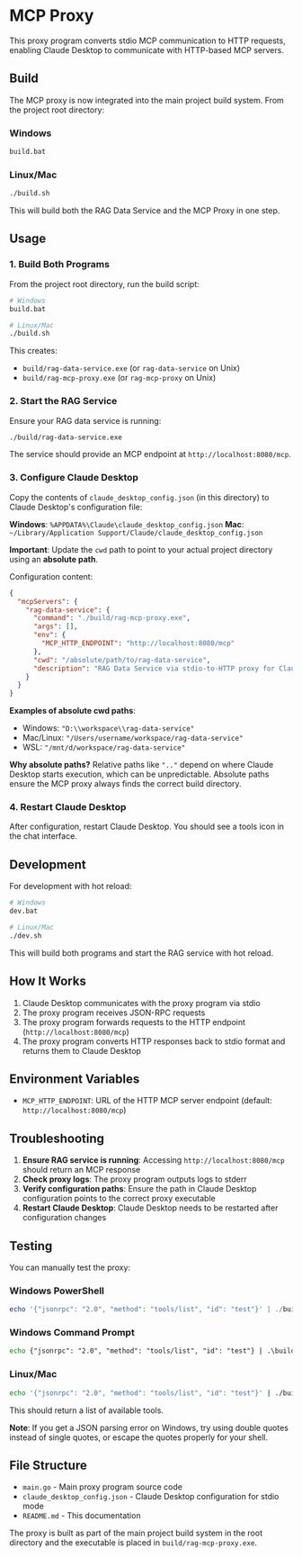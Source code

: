 # MCP Proxy

This proxy program converts stdio MCP communication to HTTP requests, enabling Claude Desktop to communicate with HTTP-based MCP servers.

## Build

The MCP proxy is now integrated into the main project build system. From the project root directory:

### Windows
```bash
build.bat
```

### Linux/Mac
```bash
./build.sh
```

This will build both the RAG Data Service and the MCP Proxy in one step.

## Usage

### 1. Build Both Programs
From the project root directory, run the build script:
```bash
# Windows
build.bat

# Linux/Mac
./build.sh
```

This creates:
- `build/rag-data-service.exe` (or `rag-data-service` on Unix)
- `build/rag-mcp-proxy.exe` (or `rag-mcp-proxy` on Unix)

### 2. Start the RAG Service
Ensure your RAG data service is running:
```bash
./build/rag-data-service.exe
```
The service should provide an MCP endpoint at `http://localhost:8080/mcp`.

### 3. Configure Claude Desktop
Copy the contents of `claude_desktop_config.json` (in this directory) to Claude Desktop's configuration file:

**Windows**: `%APPDATA%\Claude\claude_desktop_config.json`
**Mac**: `~/Library/Application Support/Claude/claude_desktop_config.json`

**Important**: Update the `cwd` path to point to your actual project directory using an **absolute path**.

Configuration content:
```json
{
  "mcpServers": {
    "rag-data-service": {
      "command": "./build/rag-mcp-proxy.exe",
      "args": [],
      "env": {
        "MCP_HTTP_ENDPOINT": "http://localhost:8080/mcp"
      },
      "cwd": "/absolute/path/to/rag-data-service",
      "description": "RAG Data Service via stdio-to-HTTP proxy for Claude Desktop compatibility"
    }
  }
}
```

**Examples of absolute cwd paths**:
- Windows: `"D:\\workspace\\rag-data-service"`
- Mac/Linux: `"/Users/username/workspace/rag-data-service"`
- WSL: `"/mnt/d/workspace/rag-data-service"`

**Why absolute paths?** Relative paths like `".."` depend on where Claude Desktop starts execution, which can be unpredictable. Absolute paths ensure the MCP proxy always finds the correct build directory.

### 4. Restart Claude Desktop
After configuration, restart Claude Desktop. You should see a tools icon in the chat interface.

## Development

For development with hot reload:
```bash
# Windows
dev.bat

# Linux/Mac
./dev.sh
```

This will build both programs and start the RAG service with hot reload.

## How It Works

1. Claude Desktop communicates with the proxy program via stdio
2. The proxy program receives JSON-RPC requests
3. The proxy program forwards requests to the HTTP endpoint (`http://localhost:8080/mcp`)
4. The proxy program converts HTTP responses back to stdio format and returns them to Claude Desktop

## Environment Variables

- `MCP_HTTP_ENDPOINT`: URL of the HTTP MCP server endpoint (default: `http://localhost:8080/mcp`)

## Troubleshooting

1. **Ensure RAG service is running**: Accessing `http://localhost:8080/mcp` should return an MCP response
2. **Check proxy logs**: The proxy program outputs logs to stderr
3. **Verify configuration paths**: Ensure the path in Claude Desktop configuration points to the correct proxy executable
4. **Restart Claude Desktop**: Claude Desktop needs to be restarted after configuration changes

## Testing

You can manually test the proxy:

### Windows PowerShell
```powershell
echo '{"jsonrpc": "2.0", "method": "tools/list", "id": "test"}' | ./build/rag-mcp-proxy.exe
```

### Windows Command Prompt
```cmd
echo {"jsonrpc": "2.0", "method": "tools/list", "id": "test"} | .\build\rag-mcp-proxy.exe
```

### Linux/Mac
```bash
echo '{"jsonrpc": "2.0", "method": "tools/list", "id": "test"}' | ./build/rag-mcp-proxy
```

This should return a list of available tools.

**Note**: If you get a JSON parsing error on Windows, try using double quotes instead of single quotes, or escape the quotes properly for your shell.

## File Structure

- `main.go` - Main proxy program source code
- `claude_desktop_config.json` - Claude Desktop configuration for stdio mode
- `README.md` - This documentation

The proxy is built as part of the main project build system in the root directory and the executable is placed in `build/rag-mcp-proxy.exe`. 